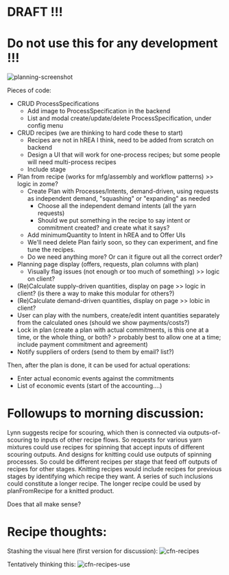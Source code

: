 # DRAFT !!! 
# Do not use this for any development !!!

![planning-screenshot](https://github.com/Carbon-Farm-Network/Requirements-Doc/assets/3776081/0ac31a44-102b-4e8c-93df-50b1463852d3)

Pieces of code:

* CRUD ProcessSpecifications
   * Add image to ProcessSpecification in the backend
   * List and modal create/update/delete ProcessSpecification, under config menu
* CRUD recipes (we are thinking to hard code these to start)
   * Recipes are not in hREA I think, need to be added from scratch on backend
   * Design a UI that will work for one-process recipes; but some people will need multi-process recipes
   * Include stage
* Plan from recipe (works for mfg/assembly and workflow patterns) >> logic in zome? 
   * Create Plan with Processes/Intents, demand-driven, using requests as independent demand, "squashing" or "expanding" as needed
       * Choose all the independent demand intents (all the yarn requests)
       * Should we put something in the recipe to say intent or commitment created?  and create what it says?
   * Add minimumQuantity to Intent in hREA and to Offer UIs
   * We'll need delete Plan fairly soon, so they can experiment, and fine tune the recipes.
   * Do we need anything more?  Or can it figure out all the correct order?
* Planning page display (offers, requests, plan columns with plan)
   * Visually flag issues (not enough or too much of something) >> logic on client?
* (Re)Calculate supply-driven quantities, display on page >> logic in client? (is there a way to make this modular for others?)
* (Re)Calculate demand-driven quantities, display on page >> lobic in client?
* User can play with the numbers, create/edit intent quantities separately from the calculated ones (should we show payments/costs?)
* Lock in plan (create a plan with actual commitments, is this one at a time, or the whole thing, or both? > probably best to allow one at a time;  include payment commitment and agreement)
* Notify suppliers of orders (send to them by email?  list?)

Then, after the plan is done, it can be used for actual operations:

* Enter actual economic events against the commitments
* List of economic events (start of the accounting....)

# Followups to morning discussion:

Lynn suggests recipe for scouring, which then is connected via outputs-of-scouring to inputs of other recipe flows. So requests for various yarn mixtures could use recipes for spinning that accept inputs of different scouring outputs. And designs for knitting could use outputs of spinning processes. So could be different recipes per stage that feed off outputs of recipes for other stages. Knitting recipes would include recipes for previous stages by identifying which recipe they want. A series of such inclusions could constitute a longer recipe. The longer recipe could be used by planFromRecipe for a knitted product.

Does that all make sense?

# Recipe thoughts:

Stashing the visual here (first version for discussion):
![cfn-recipes](https://github.com/Carbon-Farm-Network/Requirements-Doc/assets/3776081/f6caf87f-332f-4d8d-9377-edcc264f5950)

Tentatively thinking this:
![cfn-recipes-use](https://github.com/Carbon-Farm-Network/Requirements-Doc/assets/3776081/48802e81-c2c2-4ab8-ab16-b0e5f597d8c8)




